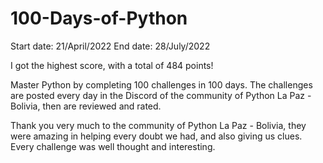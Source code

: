 # 100-Days-of-Python
Start date: 21/April/2022
End date: 28/July/2022

I got the highest score, with a total of 484 points!

Master Python by completing 100 challenges in 100 days. The challenges are posted every day in the Discord of the community of Python La Paz - Bolivia, then are reviewed and rated.

Thank you very much to the community of Python La Paz - Bolivia, they were amazing in helping every doubt we had, and also giving us clues. Every challenge was well thought and interesting. 
